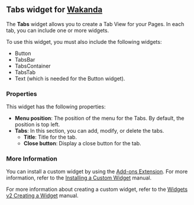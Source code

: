 ## Tabs widget for [Wakanda](http://wakanda.org)
The __Tabs__ widget allows you to create a Tab View for your Pages. In each tab, you can include one or more widgets.

To use this widget, you must also include the following widgets:
* Button
* TabsBar
* TabsContainer
* TabsTab
* Text (which is needed for the Button widget).

### Properties
This widget has the following properties:

* __Menu position__: The position of the menu for the Tabs. By default, the position is top left.
* __Tabs__: In this section, you can add, modify, or delete the tabs.
    * __Title__: Title for the tab.
    * __Close button__: Display a close button for the tab.

### More Information
You can install a custom widget by using the [Add-ons Extension](http://doc.wakanda.org/WakandaStudio/help/Title/en/page4263.html "Add-ons Extension"). For more information, refer to the [Installing a Custom Widget](http://doc.wakanda.org/WakandaStudio/help/Title/en/page3869.html#1056003 "Installing a Custom Widget") manual.

For more information about creating a custom widget, refer to the [Widgets v2 Creating a Widget](http://doc.wakanda.org/Wakanda/help/Title/en/page3849.html "Widgets v2 Creating a Widget") manual.
